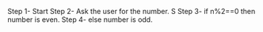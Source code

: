 Step 1- Start 
Step 2- Ask the user for the number. S
Step 3- if n%2==0 then number is even. 
Step 4- else number is odd.
